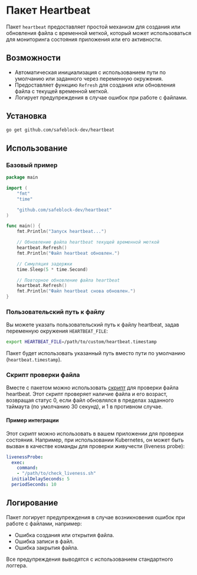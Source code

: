 # Пакет Heartbeat

Пакет `heartbeat` предоставляет простой механизм для создания или обновления файла с временной меткой, который может использоваться для мониторинга состояния приложения или его активности.

## Возможности

- Автоматическая инициализация с использованием пути по умолчанию или заданного через переменную окружения.
- Предоставляет функцию `Refresh` для создания или обновления файла с текущей временной меткой.
- Логирует предупреждения в случае ошибок при работе с файлами.

## Установка

```bash
go get github.com/safeblock-dev/heartbeat
```

## Использование

### Базовый пример

```go
package main

import (
	"fmt"
	"time"

	"github.com/safeblock-dev/heartbeat"
)

func main() {
	fmt.Println("Запуск heartbeat...")

	// Обновление файла heartbeat текущей временной меткой
	heartbeat.Refresh()
	fmt.Println("Файл heartbeat обновлен.")

	// Симуляция задержки
	time.Sleep(5 * time.Second)

	// Повторное обновление файла heartbeat
	heartbeat.Refresh()
	fmt.Println("Файл heartbeat снова обновлен.")
}
```

### Пользовательский путь к файлу

Вы можете указать пользовательский путь к файлу heartbeat, задав переменную окружения `HEARTBEAT_FILE`:

```bash
export HEARTBEAT_FILE=/path/to/custom/heartbeat.timestamp
```

Пакет будет использовать указанный путь вместо пути по умолчанию (`heartbeat.timestamp`).

### Скрипт проверки файла

Вместе с пакетом можно использовать [скрипт](check_liveness.sh) для проверки файла heartbeat. Этот скрипт проверяет наличие файла и его возраст, возвращая статус 0, если файл обновлялся в пределах заданного таймаута (по умолчанию 30 секунд), и 1 в противном случае.

#### Пример интеграции

Этот скрипт можно использовать в вашем приложении для проверки состояния. Например, при использовании Kubernetes, он может быть вызван в качестве команды для проверки живучести (liveness probe):

```yaml
livenessProbe:
  exec:
    command:
    - "/path/to/check_liveness.sh"
  initialDelaySeconds: 5
  periodSeconds: 10
```  

## Логирование

Пакет логирует предупреждения в случае возникновения ошибок при работе с файлами, например:

- Ошибка создания или открытия файла.
- Ошибка записи в файл.
- Ошибка закрытия файла.

Все предупреждения выводятся с использованием стандартного логгера.
